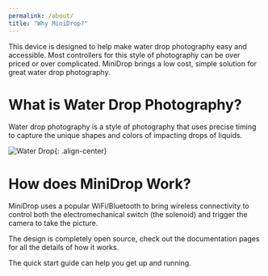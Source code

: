 ```yaml
---
permalink: /about/
title: "Why MiniDrop?"
---
```


This device is designed to help make water drop photography easy and accessible. Most controllers for this style of photography can be over priced or over complicated. MiniDrop brings a low cost, simple solution for great water drop photography.

# What is Water Drop Photography?

Water drop photography is a style of photography that uses precise timing to capture the unique shapes and colors of impacting drops of liquids.

![Water Drop]({{site.baseurl}}/assets/images/Dirk_Wohlrabe_WaterDrop.png){: .align-center}

# How does MiniDrop Work?

MiniDrop uses a popular WiFi/Bluetooth to bring wireless connectivity to control both the electromechanical switch (the solenoid) and trigger the camera to take the picture.

The design is completely open source, check out the documentation pages for all the details of how it works.

The quick start guide can help you get up and running.